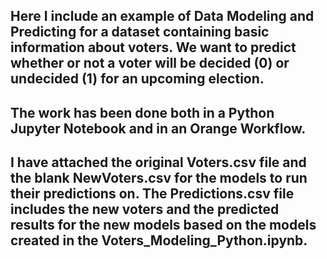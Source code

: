 ## Here I include an example of Data Modeling and Predicting for a dataset containing basic information about voters. We want to predict whether or not a voter will be decided (0) or undecided (1) for an upcoming election.

## The work has been done both in a Python Jupyter Notebook and in an Orange Workflow.

## I have attached the original Voters.csv file and the blank NewVoters.csv for the models to run their predictions on. The Predictions.csv file includes the new voters and the predicted results for the new models based on the models created in the Voters_Modeling_Python.ipynb.
